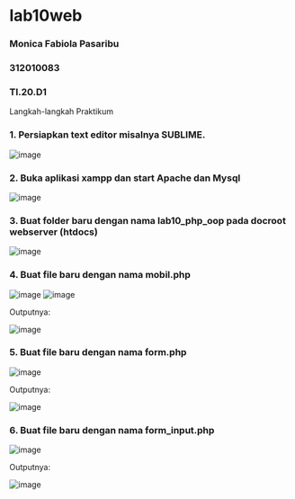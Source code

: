 # lab10web

### Monica Fabiola Pasaribu
### 312010083
### TI.20.D1

Langkah-langkah Praktikum
### 1. Persiapkan text editor misalnya SUBLIME.

![image](https://user-images.githubusercontent.com/101724604/171202893-d10d66cd-b382-4220-b9a2-99496b2bc716.png)


### 2. Buka aplikasi xampp dan start Apache dan Mysql

![image](https://user-images.githubusercontent.com/101724604/171189814-8a284e17-c9e7-4ecb-a6f3-619eb14d427e.png)


### 3. Buat folder baru dengan nama lab10_php_oop pada docroot webserver (htdocs)

![image](https://user-images.githubusercontent.com/101724604/171190463-fc998bfd-2e1f-479c-8376-a7d0af6c74c9.png)


### 4. Buat file baru dengan nama mobil.php

![image](https://user-images.githubusercontent.com/101724604/171196619-6a261f43-d2a7-4b8e-8cff-9408358326ac.png)
![image](https://user-images.githubusercontent.com/101724604/171198079-c7bcba2a-a5a8-41c8-b648-4e6b3fae52a7.png)


Outputnya:

![image](https://user-images.githubusercontent.com/101724604/171201551-e854bd62-0121-47ec-bada-3d1b5c10915c.png)


### 5. Buat file baru dengan nama form.php

![image](https://user-images.githubusercontent.com/101724604/171199844-002c56b9-05f7-403e-87ab-62b7c3aacc2b.png)


Outputnya:

![image](https://user-images.githubusercontent.com/101724604/171202016-c710c3cd-2e05-4c1d-823b-92b84ea896f3.png)


### 6. Buat file baru dengan nama form_input.php

![image](https://user-images.githubusercontent.com/101724604/171202534-209a5414-4c44-45ce-aa17-8e7337b0087f.png)


Outputnya:

![image](https://user-images.githubusercontent.com/101724604/171201804-39dfe13f-7bc3-4b98-b009-6d8c87ef3efe.png)


